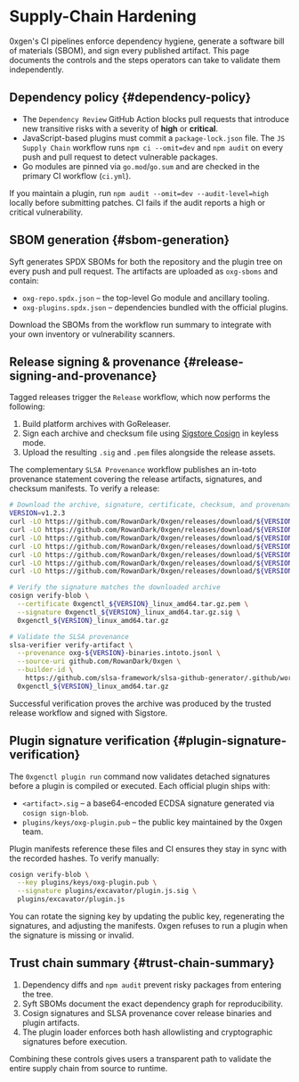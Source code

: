 # Supply-Chain Hardening

0xgen's CI pipelines enforce dependency hygiene, generate a software bill of
materials (SBOM), and sign every published artifact. This page documents the
controls and the steps operators can take to validate them independently.

## Dependency policy {#dependency-policy}

- The `Dependency Review` GitHub Action blocks pull requests that introduce new
  transitive risks with a severity of **high** or **critical**.
- JavaScript-based plugins must commit a `package-lock.json` file. The
  `JS Supply Chain` workflow runs `npm ci --omit=dev` and `npm audit` on every
  push and pull request to detect vulnerable packages.
- Go modules are pinned via `go.mod`/`go.sum` and are checked in the primary CI
  workflow (`ci.yml`).

If you maintain a plugin, run `npm audit --omit=dev --audit-level=high` locally
before submitting patches. CI fails if the audit reports a high or critical
vulnerability.

## SBOM generation {#sbom-generation}

Syft generates SPDX SBOMs for both the repository and the plugin tree on every
push and pull request. The artifacts are uploaded as `oxg-sboms` and contain:

- `oxg-repo.spdx.json` – the top-level Go module and ancillary tooling.
- `oxg-plugins.spdx.json` – dependencies bundled with the official plugins.

Download the SBOMs from the workflow run summary to integrate with your own
inventory or vulnerability scanners.

## Release signing & provenance {#release-signing-and-provenance}

Tagged releases trigger the `Release` workflow, which now performs the
following:

1. Build platform archives with GoReleaser.
2. Sign each archive and checksum file using [Sigstore Cosign] in keyless mode.
3. Upload the resulting `.sig` and `.pem` files alongside the release assets.

The complementary `SLSA Provenance` workflow publishes an in-toto provenance
statement covering the release artifacts, signatures, and checksum manifests.
To verify a release:

```bash
# Download the archive, signature, certificate, checksum, and provenance files
VERSION=v1.2.3
curl -LO https://github.com/RowanDark/0xgen/releases/download/${VERSION}/0xgenctl_${VERSION}_linux_amd64.tar.gz
curl -LO https://github.com/RowanDark/0xgen/releases/download/${VERSION}/0xgenctl_${VERSION}_linux_amd64.tar.gz.sig
curl -LO https://github.com/RowanDark/0xgen/releases/download/${VERSION}/0xgenctl_${VERSION}_linux_amd64.tar.gz.pem
curl -LO https://github.com/RowanDark/0xgen/releases/download/${VERSION}/oxg_${VERSION}_checksums.txt
curl -LO https://github.com/RowanDark/0xgen/releases/download/${VERSION}/oxg_${VERSION}_checksums.txt.sig
curl -LO https://github.com/RowanDark/0xgen/releases/download/${VERSION}/oxg_${VERSION}_checksums.txt.pem
curl -LO https://github.com/RowanDark/0xgen/releases/download/${VERSION}/oxg-${VERSION}-binaries.intoto.jsonl

# Verify the signature matches the downloaded archive
cosign verify-blob \
  --certificate 0xgenctl_${VERSION}_linux_amd64.tar.gz.pem \
  --signature 0xgenctl_${VERSION}_linux_amd64.tar.gz.sig \
  0xgenctl_${VERSION}_linux_amd64.tar.gz

# Validate the SLSA provenance
slsa-verifier verify-artifact \
  --provenance oxg-${VERSION}-binaries.intoto.jsonl \
  --source-uri github.com/RowanDark/0xgen \
  --builder-id \
    https://github.com/slsa-framework/slsa-github-generator/.github/workflows/generic-post-build-provenance@v1.10.0 \
  0xgenctl_${VERSION}_linux_amd64.tar.gz
```

Successful verification proves the archive was produced by the trusted release
workflow and signed with Sigstore.

## Plugin signature verification {#plugin-signature-verification}

The `0xgenctl plugin run` command now validates detached signatures before a
plugin is compiled or executed. Each official plugin ships with:

- `<artifact>.sig` – a base64-encoded ECDSA signature generated via `cosign
  sign-blob`.
- `plugins/keys/oxg-plugin.pub` – the public key maintained by the 0xgen team.

Plugin manifests reference these files and CI ensures they stay in sync with the
recorded hashes. To verify manually:

```bash
cosign verify-blob \
  --key plugins/keys/oxg-plugin.pub \
  --signature plugins/excavator/plugin.js.sig \
  plugins/excavator/plugin.js
```

You can rotate the signing key by updating the public key, regenerating the
signatures, and adjusting the manifests. 0xgen refuses to run a plugin when the
signature is missing or invalid.

## Trust chain summary {#trust-chain-summary}

1. Dependency diffs and `npm audit` prevent risky packages from entering the
   tree.
2. Syft SBOMs document the exact dependency graph for reproducibility.
3. Cosign signatures and SLSA provenance cover release binaries and plugin
   artifacts.
4. The plugin loader enforces both hash allowlisting and cryptographic
   signatures before execution.

Combining these controls gives users a transparent path to validate the entire
supply chain from source to runtime.

[Sigstore Cosign]: https://docs.sigstore.dev/cosign/overview/

